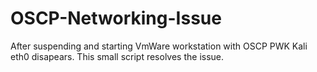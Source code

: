 # OSCP-Networking-Issue
After suspending and starting VmWare workstation with OSCP PWK Kali eth0 disapears. This small script resolves the issue.
